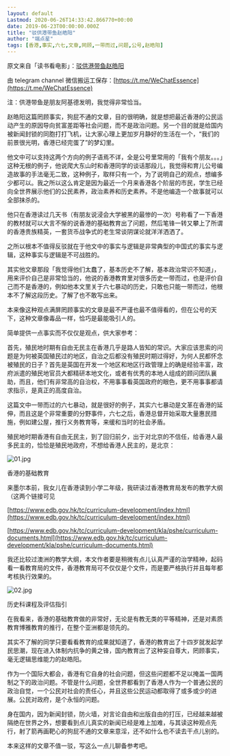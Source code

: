 ```yaml
---
layout: default
Lastmod: 2020-06-26T14:33:42.866770+00:00
date: 2019-06-23T00:00:00.000Z
title: "驳供港带鱼赵皓阳"
author: "端点星"
tags: [香港,事实,六七,文章,罔顾,一带而过,问题,公号,赵皓阳]
---
```


原文来自「读书看电影」：[驳供港带鱼赵皓阳](https://mp.weixin.qq.com/s?__biz=MzA3MDI2NjkyNQ==&mid=2650359545&idx=1&sn=57fe0510a4cf0f7e2622eca4abf701b3&chksm=87329fbbb04516addd8ab3f5448d2ed9b13f5b493b470b4c84cc6269413c7f7399721df408bc&token=395274056&lang=zh_CN#rd)

由 telegram channel 微信搬运工保存：[https://t.me/WeChatEssence](https://t.me/WeChatEssence)

注：供港带鱼是朋友阿基德发明，我觉得非常恰当。

赵皓阳这篇罔顾事实，狗屁不通的文章，目的很明确，就是想把最近香港的公民运动产生的原因导向贫富差距等社会问题，而不是政治问题。另一个目的就是给国内被新闻封锁的同胞打打飞机，让大家心理上更加岁月静好的生活在一个，“我们的前景很光明，香港已经完蛋了”的梦幻里。

他文中可以支持这两个方向的例子语焉不详，全是公号里常用的「我有个朋友。。。」这种无根的例子，他说爬大东山时和香港同学的谈话那段儿，我觉得和育儿公号编造故事的手法毫无二致，这种例子，取样只有一个，为了说明自己的观点，想编多少都可以。我之所以这么肯定是因为最近一个月来香港各个阶层的市民，学生已经向全世界展示他们的公民素养，政治素养和历史素养。不是他编造一个故事就可以全部抹杀的。

他只在香港读过几天书（有朋友说浸会大学被黑的最惨的一次）号称看了一下香港的教材就可以大言不惭的说香港的基础教育出了问题，然后笔锋一转又攀上了所谓的香港贵族精英，一套货币战争式的老生常谈阴谋论就洋洋洒洒了。

之所以根本不值得反驳就在于他文中的事实与逻辑是非常典型的中国式的事实与逻辑，这种事实与逻辑是不可战胜的。

其实他文章那段「我觉得他们太蠢了，基本历史不了解，基本政治常识不知道」，用来评价自己是非常恰当的，他说的香港教育里对很多历史一带而过，也是评价自己而不是香港的，例如他本文里关于六七暴动的历史，只敢也只能一带而过，他根本不了解这段历史。了解了也不敢写出来。

本来像这种观点满屏罔顾事实的文章是最不严谨也最不值得看的，但在公号的天下，这种文章像毒品一样，恰巧是最能吸引人的。

简单提供一点事实而不仅仅是观点，供大家参考：

首先，殖民地时期有自由无民主在香港几乎是路人皆知的常识。大家应该思索的问题是为何被英国殖民过的地区，自治之后都没有殖民时期过得好，为何人民都怀念被殖民的日子？首先是英国在开发一个地区和地区行政管理上的确是经验丰富，政府派遣的殖民地官员大都精研本地文化，或者有优秀的本地人组成的顾问团队襄助，而且，他们有非常高的自治权，不用事事看英国政府的眼色，更不用事事都请求指示，是真正的高度自治。

这篇文中一带而过的六七暴动，就是很好的例子，其实六七暴动是文革在香港的延伸，而且这是个非常重要的分野事件，六七之后，香港总督开始采取大量惠民措施，例如建公屋，推行义务教育等，来缓和当时的社会矛盾。

殖民地时期香港有自由无民主，到了回归前夕，出于对北京的不信任，给香港人最多民主的，恰恰是殖民地政府，不想给香港人民主的，是北京：

![01.jpg](https://images.weserv.nl/?url=https%3A//i.loli.net/2019/06/23/5d0f85ce5f29e35467.jpg)

香港的基础教育

来墨尔本前，我女儿在香港读到小学二年级，我研读过香港教育局发布的教学大纲（这两个链接可见

[https://www.edb.gov.hk/tc/curriculum-development/index.html](https://www.edb.gov.hk/tc/curriculum-development/index.html)

[https://www.edb.gov.hk/tc/curriculum-development/kla/pshe/curriculum-documents.html](https://www.edb.gov.hk/tc/curriculum-development/kla/pshe/curriculum-documents.html)

我还比较过澳洲的教学大纲，本文作者要是稍微有点儿认真严谨的治学精神，起码看一看教育局的文件，香港教育局可不仅仅是个文件，而是要严格执行并且每年都考核执行效果的。

![02.jpg](https://images.weserv.nl/?url=https%3A//i.loli.net/2019/06/23/5d0f85ce5d2c391738.jpg)

历史科课程及评估指引

在我看来，香港的基础教育做的非常好，无论是有教无类的平等精神，还是对素质教育博雅教育的推行，在整个亚洲都是领先的。

其实不了解的同学只要看看教育的成果就知道了，香港的教育出了十四岁就发起学民思潮，现在进入体制内抗争的黄之锋，国内教育出了这种妄自尊大，罔顾事实，毫无逻辑思维能力的赵皓阳。

作为一个国际大都会，香港有它自身的社会问题，但这些问题都不足以掩盖一国两制之下的政治问题。不管是什么问题，全世界都看到了香港人作为一个普通公民的政治自觉，一个公民对社会的责任心，并且这些公民运动都取得了或多或少的进展。公民对政府，是个永恒的问题。

身在国内，因为新闻封锁，防火墙，对言论自由和出版自由的打压，已经越来越被隔绝在世界之外，想要看到点儿真实的新闻已经是难上加难，与其读这种观点先行，射了箭再画靶心的狗屁不通的文章来意淫，还不如什么也不读去干点儿别的。

本来这样的文章不值一驳，写这么一点儿聊备参考吧。

